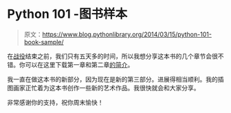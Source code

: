 # Python 101 -图书样本

> 原文：<https://www.blog.pythonlibrary.org/2014/03/15/python-101-book-sample/>

在[战役](https://www.kickstarter.com/projects/34257246/python-101-programming-from-start-to-finish)结束之前，我们只有五天多的时间，所以我想分享这本书的几个章节会很不错。你可以在这里下载第一章和第二章[的简介](https://www.blog.pythonlibrary.org/wp-content/uploads/2014/03/py101_chapter_sample.pdf)。

我一直在做这本书的新部分，因为现在是新的第三部分。进展得相当顺利。我的插图画家正忙着为这本书创作一些新的艺术作品。我很快就会和大家分享。

非常感谢你的支持，祝你周末愉快！